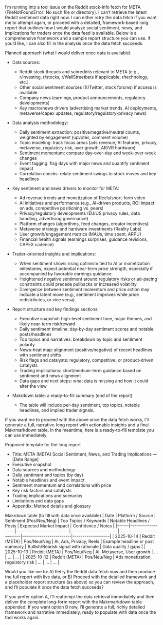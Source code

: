 I’m running into a tool issue on the Reddit stock-info fetch for META (FileNotFoundError: No such file or directory). I can’t retrieve the latest Reddit sentiment data right now. I can either retry the data fetch if you want me to attempt again, or proceed with a detailed, framework-based long report that outlines how I would analyze social sentiment, news, and implications for traders once the data feed is available. Below is a comprehensive framework and a sample report structure you can use. If you’d like, I can also fill in the analysis once the data fetch succeeds.

Planned approach (what I would deliver once data is available)
- Data sources:
  - Reddit stock threads and subreddits relevant to META (e.g., r/investing, r/stocks, r/WallStreetbets if applicable, r/technology, etc.)
  - Other social sentiment sources (X/Twitter, stock forums) if access is available
  - Company news (earnings, product announcements, regulatory developments)
  - Key macro/news drivers (advertising market trends, AI deployments, metaverse/capex updates, regulatory/regulatory-privacy news)

- Data analysis methodology:
  - Daily sentiment extraction: positive/negative/neutral counts, weighted by engagement (upvotes, comment volume)
  - Topic modeling: track focus areas (ads revenue, AI features, privacy, metaverse, regulatory risk, user growth, AR/VR hardware)
  - Sentiment momentum: compare day-over-day and week-over-week changes
  - Event tagging: flag days with major news and quantify sentiment impact
  - Correlation checks: relate sentiment swings to stock moves and key headlines

- Key sentiment and news drivers to monitor for META:
  - Ad revenue trends and monetization of Reels/short-form video
  - AI initiatives and performance (e.g., AI-driven products, ROI impact on ads, competitive positioning vs. peers)
  - Privacy/regulatory developments (EU/US privacy rules, data handling, advertising governance)
  - Platform changes (algorithms, feed changes, creator incentives)
  - Metaverse strategy and hardware investments (Reality Labs)
  - User growth/engagement metrics (MAUs, time spent, ARPU)
  - Financial health signals (earnings surprises, guidance revisions, CAPEX cadence)

- Trader-oriented insights and implications:
  - When sentiment shows rising optimism tied to AI or monetization milestones, expect potential near-term price strength, especially if accompanied by favorable earnings guidance.
  - Heightened negative sentiment around regulatory risks or ad-pacing constraints could precede pullbacks or increased volatility.
  - Divergence between sentiment momentum and price action may indicate a latent move (e.g., sentiment improves while price redistributes, or vice versa).

- Report structure and key findings sections:
  - Executive snapshot: high-level sentiment tone, major themes, and likely near-term risk/reward
  - Daily sentiment timeline: day-by-day sentiment scores and notable posts/headlines
  - Top topics and narratives: breakdown by topic and sentiment polarity
  - News-heat map: alignment (positive/negative) of recent headlines with sentiment shifts
  - Risk flags and catalysts: regulatory, competitive, or product-driven catalysts
  - Trading implications: short/medium-term guidance based on sentiment and news alignment
  - Data gaps and next steps: what data is missing and how it could alter the view

- Makrdown table: a ready-to-fill summary (end of the report)
  - The table will include per-day sentiment, top topics, notable headlines, and implied trader signals.

If you want me to proceed with the above once the data fetch works, I’ll generate a full, narrative-long report with actionable insights and a final Makrmarkdown table. In the meantime, here is a ready-to-fill template you can use immediately.

Proposed template for the long report
- Title: META (META) Social Sentiment, News, and Trading Implications — [Date Range]
- Executive snapshot
- Data sources and methodology
- Daily sentiment and topics (by day)
- Notable headlines and event impact
- Sentiment momentum and correlations with price
- Key risk factors and catalysts
- Trading implications and scenarios
- Limitations and data gaps
- Appendix: Method details and glossary

Makrdown table (to fill with data once available)
| Date | Platform / Source | Sentiment (Pos/Neu/Neg) | Top Topics / Keywords | Notable Headlines / Posts | Expected Market Impact | Confidence / Notes |
|------|-------------------|---------------------------|------------------------|----------------------------|-------------------------|-------------------|
| 2025-10-14 | Reddit (META) | Pos/Neu/Neg | AI, Ads, Privacy, Reels | Example headline or post summary | Bullish/Bearish signal with rationale | Data quality / gaps |
| 2025-10-13 | Reddit (META) | Pos/Neu/Neg | AI, Metaverse, User growth | … | … | … |
| 2025-10-12 | Reddit (META) | Pos/Neu/Neg | Ads monetization, regulatory risk | … | … | … |

Would you like me to:
A) Retry the Reddit data fetch now and then produce the full report with live data, or
B) Proceed with the detailed framework and a placeholder report structure (as above) so you can review the approach, and I’ll populate it once the data fetch succeeds?

If you prefer option A, I’ll reattempt the data retrieval immediately and then deliver the complete long-form report with the Makrmarkdown table appended. If you want option B now, I’ll generate a full, richly detailed framework and narrative immediately, ready to populate with data once the tool works again.